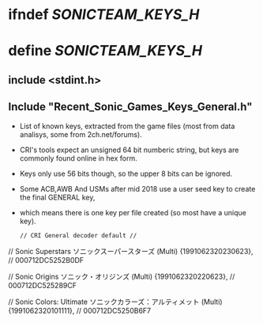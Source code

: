 # ifndef _SONICTEAM_KEYS_H_

# define _SONICTEAM_KEYS_H_

## include <stdint.h>

## Include "Recent_Sonic_Games_Keys_General.h"

- List of known keys, extracted from the game files (most from data analisys, some from 2ch.net/forums).
- CRI's tools expect an unsigned 64 bit numberic string, but keys are commonly found online in hex form.
- Keys only use 56 bits though, so the upper 8 bits can be ignored.
- Some ACB,AWB And USMs after mid 2018 use a user seed key to create the final GENERAL key,
- which means there is one key per file created (so most have a unique key).

      // CRI General decoder default //

// Sonic Superstars ソニックスーパースターズ (Multi)
{1991062320230623}, // 000712DC5252B0DF

// Sonic Origins ソニック・オリジンズ (Multi)
{1991062320220623}, // 000712DC525289CF

// Sonic Colors: Ultimate ソニックカラーズ：アルティメット (Multi)
{1991062320101111}, // 000712DC5250B6F7
